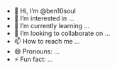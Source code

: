 - 👋 Hi, I’m @ben10soul
- 👀 I’m interested in ...
- 🌱 I’m currently learning ...
- 💞️ I’m looking to collaborate on ...
- 📫 How to reach me ...
- 😄 Pronouns: ...
- ⚡ Fun fact: ...

<!---
ben10soul/ben10soul is a ✨ special ✨ repository because its `README.md` (this file) appears on your GitHub profile.
You can click the Preview link to take a look at your changes.
--->
